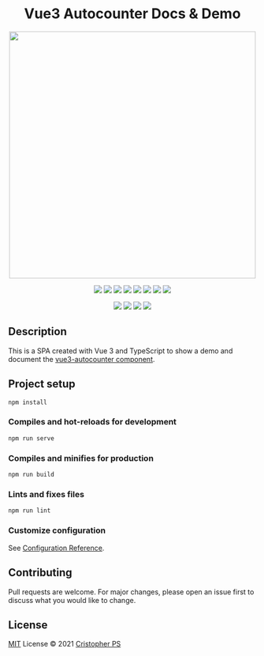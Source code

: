 <h1 align='center'>
  Vue3 Autocounter Docs & Demo  
</h1>

<p align='center'>
  <a href="https://vue3autocounter.cristopherps.dev/" target="_blank">
    <img src="https://cristopherps.com/assets/vue3-autocounter.gif" width="500">
  </a>
</p>

<p align='center'>
  <img src="https://img.shields.io/badge/JavaScript-F7DF1E?style=for-the-badge&logo=javascript&logoColor=black"/> 
  <img src="https://img.shields.io/badge/TypeScript-007ACC?style=for-the-badge&logo=typescript&logoColor=white"/>
  <img src="https://img.shields.io/badge/Vue.js-35495E?style=for-the-badge&logo=vue.js&logoColor=4FC08D"/>
  <img src="https://img.shields.io/badge/HTML5-E34F26?style=for-the-badge&logo=html5&logoColor=white"/>
  <img src="https://img.shields.io/badge/CSS3-1572B6?style=for-the-badge&logo=css3&logoColor=white"/>
  <img src="https://img.shields.io/badge/Tailwind_CSS-38B2AC?style=for-the-badge&logo=tailwind-css&logoColor=white"/>
  <img src="https://img.shields.io/badge/npm-CB3837?style=for-the-badge&logo=npm&logoColor=white"/>
  <img src="https://img.shields.io/badge/Netlify-00C7B7?style=for-the-badge&logo=netlify&logoColor=white"/>
</p>

<p align='center'>
  <img src="https://img.shields.io/github/license/ps-cristopher/vue3-autocounter?style=social"/>
  <img src="https://img.shields.io/github/languages/top/ps-cristopher/vue3-autocounter-docs?style=social"/>
  <img src="https://img.shields.io/github/stars/ps-cristopher/vue3-autocounter-docs?style=social"/>
  <a href="https://twitter.com/ps_cristopher" target="_blank">
    <img src="https://img.shields.io/twitter/follow/ps_cristopher?label=Follow%20Me&style=social"/>
  </a>
</p>

## Description
This is a SPA created with Vue 3 and TypeScript to show a demo and document the <a href="https://vue3autocounter.cristopherps.dev/" target="_blank"> vue3-autocounter component</a>.

## Project setup
```
npm install
```

### Compiles and hot-reloads for development
```
npm run serve
```

### Compiles and minifies for production
```
npm run build
```

### Lints and fixes files
```
npm run lint
```

### Customize configuration
See [Configuration Reference](https://cli.vuejs.org/config/).

## Contributing
Pull requests are welcome. For major changes, please open an issue first to discuss what you would like to change.

## License
[MIT](https://choosealicense.com/licenses/mit/) License © 2021 [Cristopher PS](https://github.com/ps-cristopher)

